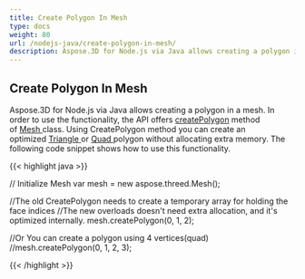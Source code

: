 ```yaml
---
title: Create Polygon In Mesh
type: docs
weight: 80
url: /nodejs-java/create-polygon-in-mesh/
description: Aspose.3D for Node.js via Java allows creating a polygon in a mesh.
---
```


## **Create Polygon In Mesh**
Aspose.3D for Node.js via Java allows creating a polygon in a mesh. In order to use the functionality, the API offers [createPolygon](https://reference.aspose.com/3d/java/com.aspose.threed/Mesh#createPolygon-int-int-int-) method of [Mesh ](https://reference.aspose.com/3d/java/com.aspose.threed/Mesh)class. Using CreatePolygon method you can create an optimized [Triangle ](https://reference.aspose.com/3d/java/com.aspose.threed/Mesh#createPolygon-int-int-int-)or [Quad ](https://reference.aspose.com/3d/java/com.aspose.threed/Mesh#createPolygon-int-int-int-int-)polygon without allocating extra memory. The following code snippet shows how to use this functionality. 



{{< highlight java >}}

// Initialize Mesh
var mesh = new aspose.threed.Mesh();

//The old CreatePolygon needs to create a temporary array for holding the face indices
//The new overloads doesn't need extra allocation, and it's optimized internally.
mesh.createPolygon(0, 1, 2);

//Or You can create a polygon using 4 vertices(quad)
//mesh.createPolygon(0, 1, 2, 3);

{{< /highlight >}}
